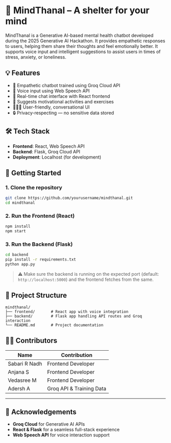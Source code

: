 # 🧠 MindThanal – A shelter for your mind

MindThanal is a Generative AI-based mental health chatbot developed during the 2025 Generative AI Hackathon. It provides empathetic responses to users, helping them share their thoughts and feel emotionally better. It supports voice input and intelligent suggestions to assist users in times of stress, anxiety, or loneliness.

## 💡 Features

- 🤖 Empathetic chatbot trained using Groq Cloud API
- 🎤 Voice input using Web Speech API
- 💬 Real-time chat interface with React frontend
- 🧘 Suggests motivational activities and exercises
- 🧑‍🤝‍🧑 User-friendly, conversational UI
- 🔒 Privacy-respecting — no sensitive data stored

## 🛠️ Tech Stack

- **Frontend**: React, Web Speech API
- **Backend**: Flask, Groq Cloud API
- **Deployment**: Localhost (for development)

## 🚀 Getting Started

### 1. Clone the repository
```bash
git clone https://github.com/yourusername/mindthanal.git
cd mindthanal
````

### 2. Run the Frontend (React)

```bash
npm install
npm start
```

### 3. Run the Backend (Flask)

```bash
cd backend
pip install -r requirements.txt
python app.py
```

> ⚠️ Make sure the backend is running on the expected port (default: `http://localhost:5000`) and the frontend fetches from the same.

## 📁 Project Structure

```
mindthanal/
├── frontend/       # React app with voice integration
├── backend/        # Flask app handling API routes and Groq interaction
└── README.md       # Project documentation
```

## 👨‍💻 Contributors

| Name     | Contribution             |
| -------- | ------------------------ |
| Sabari R Nadh | Frontend Developer       |
| Anjana S | Frontend Developer       |
| Vedasree M    | Frontend Developer       |
| Adersh A | Groq API & Training Data |

---

## 🤝 Acknowledgements

* **Groq Cloud** for Generative AI APIs
* **React & Flask** for a seamless full-stack experience
* **Web Speech API** for voice interaction support


